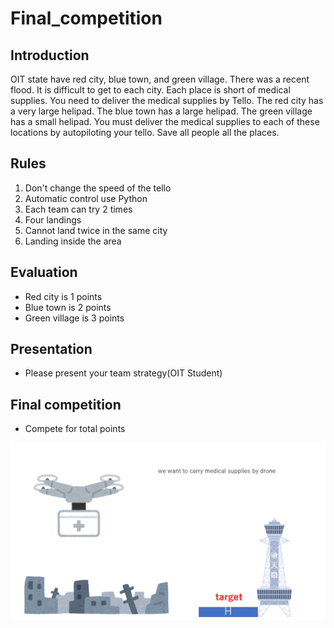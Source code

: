 # Final_competition

## Introduction
OIT state have red city, blue town, and green village. There was a recent flood.
It is difficult to get to each city. 
Each place is short of medical supplies. 
You need to deliver the medical supplies by Tello.
The red city has a very large helipad. The blue town has a large helipad. The green village has a small helipad.
You must deliver the medical supplies to each of these locations by autopiloting your tello. Save all people all the places.

## Rules
1. Don't change the speed of the tello
2. Automatic control use Python
3. Each team can try 2 times
4. Four landings
5. Cannot land twice in the same city
6. Landing inside the area

## Evaluation
- Red city is 1 points
- Blue town is 2 points 
- Green village is 3 points
## Presentation
- Please present your team strategy(OIT Student)

## Final competition
- Compete for total points



<img width="800" src="/images/drone.png">
